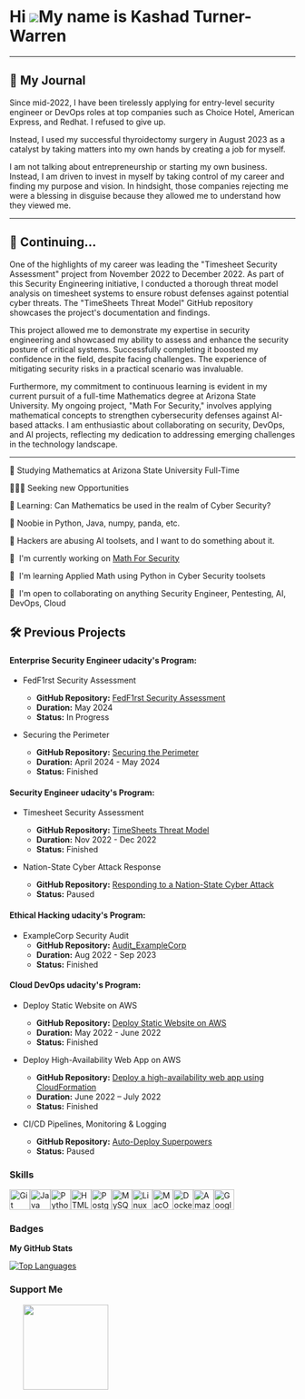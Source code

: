  Hi ![](https://user-images.githubusercontent.com/18350557/176309783-0785949b-9127-417c-8b55-ab5a4333674e.gif)My name is Kashad Turner-Warren
============================================================================================================================================

-------
📖 My Journal
-------
Since mid-2022, I have been tirelessly applying for entry-level security engineer or DevOps roles at top companies such as Choice Hotel, American Express, and Redhat. I refused to give up.

Instead, I used my successful thyroidectomy surgery in August 2023 as a catalyst by taking matters into my own hands by creating a job for myself. 

I am not talking about entrepreneurship or starting my own business. Instead, I am driven to invest in myself by taking control of my career and finding my purpose and vision. In hindsight, those companies rejecting me were a blessing in disguise because they allowed me to understand how they viewed me.

-------
📖 Continuing...
-------

One of the highlights of my career was leading the "Timesheet Security Assessment" project from November 2022 to December 2022. As part of this Security Engineering initiative, I conducted a thorough threat model analysis on timesheet systems to ensure robust defenses against potential cyber threats. The "TimeSheets Threat Model" GitHub repository showcases the project's documentation and findings.

This project allowed me to demonstrate my expertise in security engineering and showcased my ability to assess and enhance the security posture of critical systems. Successfully completing it boosted my confidence in the field, despite facing challenges. The experience of mitigating security risks in a practical scenario was invaluable.

Furthermore, my commitment to continuous learning is evident in my current pursuit of a full-time Mathematics degree at Arizona State University. My ongoing project, "Math For Security," involves applying mathematical concepts to strengthen cybersecurity defenses against AI-based attacks. I am enthusiastic about collaborating on security, DevOps, and AI projects, reflecting my dedication to addressing emerging challenges in the technology landscape.

-------

🔭 Studying Mathematics at Arizona State University Full-Time

👨🏽‍💼 Seeking new Opportunities

🧠 Learning: Can Mathematics be used in the realm of Cyber Security? 

🌱 Noobie in Python, Java, numpy, panda, etc.

💁 Hackers are abusing AI toolsets, and I want to do something about it.

🚀  I'm currently working on [Math For Security](http://github.com/dreilly369/AppliedMathForSecurityBook)

🧠  I'm learning Applied Math using Python in Cyber Security toolsets

🤝  I'm open to collaborating on anything Security Engineer, Pentesting, AI, DevOps, Cloud

                    
 🛠️ Previous Projects
 -------
  #### Enterprise Security Engineer udacity's Program: 
   - FedF1rst Security Assessment
      - **GitHub Repository:** [FedF1rst Security Assessment](https://github.com/krillavilla/FedF1rst-Security-Assessment)
      - **Duration:** May 2024 
      - **Status:** In Progress
  
   - Securing the Perimeter
      - **GitHub Repository:** [Securing the Perimeter](https://github.com/krillavilla/Securing-the-Perimeter/tree/main)
      - **Duration:** April 2024 - May 2024
      - **Status:** Finished
 
  #### Security Engineer udacity's Program:
   - Timesheet Security Assessment
      - **GitHub Repository:** [TimeSheets Threat Model](https://github.com/krillavilla/TimeSheets-Threat-Model)
      - **Duration:** Nov 2022 - Dec 2022
      - **Status:** Finished
     
   - Nation-State Cyber Attack Response
      - **GitHub Repository:** [Responding to a Nation-State Cyber Attack](https://github.com/krillavilla/Responding-to-a-Nation-State-Cyber-Attack)
      - **Status:** Paused
      
  #### Ethical Hacking  udacity's Program:
   - ExampleCorp Security Audit
      - **GitHub Repository:** [Audit_ExampleCorp](https://github.com/krillavilla/Audit_ExampleCorp)
      - **Duration:** Aug 2022 - Sep 2023
      - **Status:** Finished

  #### Cloud DevOps  udacity's Program:
  - Deploy Static Website on AWS
    - **GitHub Repository:** [Deploy Static Website on AWS](https://github.com/krillavilla/Deploy-Static-Website-on-AWS)
    - **Duration:** May 2022 - June 2022
    - **Status:** Finished

  - Deploy High-Availability Web App on AWS
    - **GitHub Repository:** [Deploy a high-availability web app using CloudFormation](https://github.com/krillavilla/Deploy-a-high-availability-web-app-using-CloudFormation)
    - **Duration:** June 2022 – July 2022
    - **Status:** Finished
     
  - CI/CD Pipelines, Monitoring & Logging
    - **GitHub Repository:** [Auto-Deploy Superpowers](https://github.com/krillavilla/Give-Your-Application-Auto-Deploy-Superpowers)
    - **Status:** Paused

   ### Skills 
   <p align="left">
<a href="https://git-scm.com/" target="_blank" rel="noreferrer"><img src="https://raw.githubusercontent.com/danielcranney/readme-generator/main/public/icons/skills/git-colored.svg" width="36" height="36" alt="Git" /></a><a href="https://www.oracle.com/java/" target="_blank" rel="noreferrer"><img src="https://raw.githubusercontent.com/danielcranney/readme-generator/main/public/icons/skills/java-colored.svg" width="36" height="36" alt="Java" /></a><a href="https://www.python.org/" target="_blank" rel="noreferrer"><img src="https://raw.githubusercontent.com/danielcranney/readme-generator/main/public/icons/skills/python-colored.svg" width="36" height="36" alt="Python" /></a><a href="https://developer.mozilla.org/en-US/docs/Glossary/HTML5" target="_blank" rel="noreferrer"><img src="https://raw.githubusercontent.com/danielcranney/readme-generator/main/public/icons/skills/html5-colored.svg" width="36" height="36" alt="HTML5" /></a><a href="https://www.postgresql.org/" target="_blank" rel="noreferrer"><img src="https://raw.githubusercontent.com/danielcranney/readme-generator/main/public/icons/skills/postgresql-colored.svg" width="36" height="36" alt="PostgreSQL" /></a><a href="https://www.mysql.com/" target="_blank" rel="noreferrer"><img src="https://raw.githubusercontent.com/danielcranney/readme-generator/main/public/icons/skills/mysql-colored.svg" width="36" height="36" alt="MySQL" /></a><a href="https://www.linux.org" target="_blank" rel="noreferrer"><img src="https://raw.githubusercontent.com/danielcranney/readme-generator/main/public/icons/skills/linux-colored.svg" width="36" height="36" alt="Linux" /></a><a href="https://apple.com" target="_blank" rel="noreferrer"><img src="https://raw.githubusercontent.com/danielcranney/readme-generator/main/public/icons/skills/macos-colored.svg" width="36" height="36" alt="MacOS" /></a><a href="https://www.docker.com/" target="_blank" rel="noreferrer"><img src="https://raw.githubusercontent.com/danielcranney/readme-generator/main/public/icons/skills/docker-colored.svg" width="36" height="36" alt="Docker" /></a><a href="https://aws.amazon.com" target="_blank" rel="noreferrer"><img src="https://raw.githubusercontent.com/danielcranney/readme-generator/main/public/icons/skills/aws-colored.svg" width="36" height="36" alt="Amazon Web Services" /></a><a href="https://cloud.google.com/" target="_blank" rel="noreferrer"><img src="https://raw.githubusercontent.com/danielcranney/readme-generator/main/public/icons/skills/googlecloud-colored.svg" width="36" height="36" alt="Google Cloud" /></a>
                    </p>
    
### Badges

<b>My GitHub Stats</b>

<a href="https://github.com/krillavilla" align="left"><img src="https://github-readme-stats.vercel.app/api/top-langs/?username=krillavilla&langs_count=10&title_color=0891b2&text_color=ffffff&icon_color=0891b2&bg_color=1c1917&hide_border=true&locale=en&custom_title=Top%20%Languages" alt="Top Languages" /></a>

### Support Me

<ul style="list-style-type: none; margin: 0;">

<li style="display: inline-block; margin-right: 0.25rem;"><a href="https://www.buymeacoffee.com/krillavilla"><img src="https://cdn.buymeacoffee.com/buttons/v2/default-yellow.png" width="150"/></a></li>

</ul>
<!--
**krillavilla/krillavilla** is a ✨ _special_ ✨ repository because its `README.md` (this file) appears on your GitHub profile.

Here are some ideas to get you started:

- 🌱 I’m currently learning ...
- 👯 I’m looking to collaborate on ...
- 🤔 I’m looking for help with ...
- 💬 Ask me about ...
- 📫 How to reach me: ...
- 😄 Pronouns: ...
- ⚡ Fun fact: ...
-->

